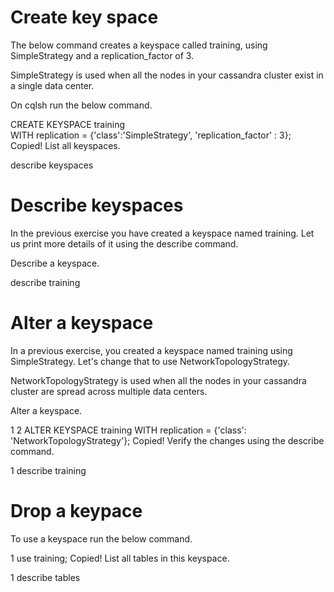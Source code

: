 # Create key space

The below command creates a keyspace called training, using SimpleStrategy and a replication_factor of 3.

SimpleStrategy is used when all the nodes in your cassandra cluster exist in a single data center.

On cqlsh run the below command.


CREATE KEYSPACE training  
WITH replication = {'class':'SimpleStrategy', 'replication_factor' : 3};
Copied!
List all keyspaces.


describe keyspaces

# Describe keyspaces

In the previous exercise you have created a keyspace named training.
Let us print more details of it using the describe command.

Describe a keyspace.



describe training

# Alter a keyspace

In a previous exercise, you created a keyspace named training using SimpleStrategy.
Let's change that to use NetworkTopologyStrategy.

NetworkTopologyStrategy is used when all the nodes in your cassandra cluster are spread across multiple data centers.

Alter a keyspace.

1
2
ALTER KEYSPACE training
WITH replication = {'class': 'NetworkTopologyStrategy'};
Copied!
Verify the changes using the describe command.

1
describe training

# Drop a keypace

To use a keyspace run the below command.

1
use training;
Copied!
List all tables in this keyspace.

1
describe tables

